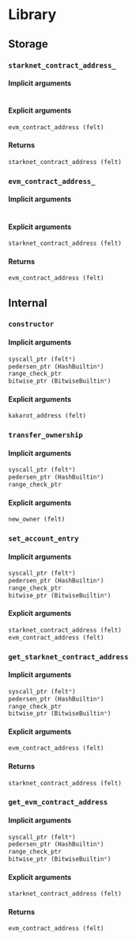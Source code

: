 



# Library

## Storage

### `starknet_contract_address_`
  

#### Implicit arguments
  
```python  
```
#### Explicit arguments
  
```python  
evm_contract_address (felt)  
```
#### Returns
  
```python  
starknet_contract_address (felt)  
```
### `evm_contract_address_`
  

#### Implicit arguments
  
```python  
```
#### Explicit arguments
  
```python  
starknet_contract_address (felt)  
```
#### Returns
  
```python  
evm_contract_address (felt)  
```
## Internal

### `constructor`
  

#### Implicit arguments
  
```python  
syscall_ptr (felt*)  
pedersen_ptr (HashBuiltin*)  
range_check_ptr  
bitwise_ptr (BitwiseBuiltin*)  
```
#### Explicit arguments
  
```python  
kakarot_address (felt)  
```
### `transfer_ownership`
  

#### Implicit arguments
  
```python  
syscall_ptr (felt*)  
pedersen_ptr (HashBuiltin*)  
range_check_ptr  
```
#### Explicit arguments
  
```python  
new_owner (felt)  
```
### `set_account_entry`
  

#### Implicit arguments
  
```python  
syscall_ptr (felt*)  
pedersen_ptr (HashBuiltin*)  
range_check_ptr  
bitwise_ptr (BitwiseBuiltin*)  
```
#### Explicit arguments
  
```python  
starknet_contract_address (felt)  
evm_contract_address (felt)  
```
### `get_starknet_contract_address`
  

#### Implicit arguments
  
```python  
syscall_ptr (felt*)  
pedersen_ptr (HashBuiltin*)  
range_check_ptr  
bitwise_ptr (BitwiseBuiltin*)  
```
#### Explicit arguments
  
```python  
evm_contract_address (felt)  
```
#### Returns
  
```python  
starknet_contract_address (felt)  
```
### `get_evm_contract_address`
  

#### Implicit arguments
  
```python  
syscall_ptr (felt*)  
pedersen_ptr (HashBuiltin*)  
range_check_ptr  
bitwise_ptr (BitwiseBuiltin*)  
```
#### Explicit arguments
  
```python  
starknet_contract_address (felt)  
```
#### Returns
  
```python  
evm_contract_address (felt)  
```